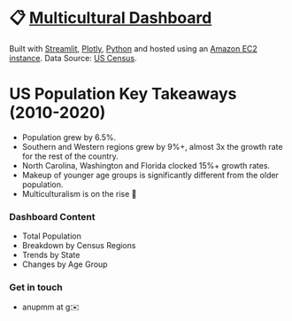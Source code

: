 # :clipboard: [Multicultural Dashboard](http://52.52.210.84:8501/)
Built with [Streamlit](https://streamlit.io/), [Plotly](https://plotly.com/), [Python](https://www.python.org/) and hosted using an [Amazon EC2 instance](https://aws.amazon.com/?nc2=h_lg). Data Source: [US Census](https://www.census.gov/data.html).

# US Population Key Takeaways (2010-2020)
- Population grew by 6.5%. 
- Southern and Western regions grew by 9%+, almost 3x the growth rate for the rest of the country.
- North Carolina, Washington and Florida clocked 15%+ growth rates.
- Makeup of younger age groups is significantly different from the older population.
- Multiculturalism is on the rise :rocket:

### Dashboard Content
- Total Population
- Breakdown by Census Regions
- Trends by State
- Changes by Age Group

### Get in touch
- anupmm at g:envelope:
